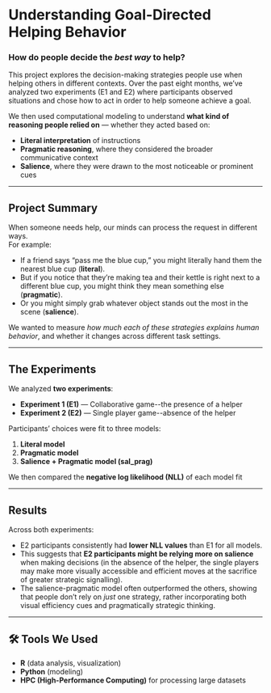 # Understanding Goal-Directed Helping Behavior

### How do people decide the *best way* to help?

This project explores the decision-making strategies people use when helping others in different contexts. Over the past eight months, we’ve analyzed two experiments (E1 and E2) where participants observed situations and chose how to act in order to help someone achieve a goal.  

We then used computational modeling to understand **what kind of reasoning people relied on** — whether they acted based on:
- **Literal interpretation** of instructions  
- **Pragmatic reasoning**, where they considered the broader communicative context  
- **Salience**, where they were drawn to the most noticeable or prominent cues  

---

## Project Summary

When someone needs help, our minds can process the request in different ways.  
For example:
- If a friend says “pass me the blue cup,” you might literally hand them the nearest blue cup (**literal**).
- But if you notice that they’re making tea and their kettle is right next to a different blue cup, you might think they mean something else (**pragmatic**).
- Or you might simply grab whatever object stands out the most in the scene (**salience**).

We wanted to measure *how much each of these strategies explains human behavior*, and whether it changes across different task settings.

---

## The Experiments

We analyzed **two experiments**:
- **Experiment 1 (E1)** — Collaborative game--the presence of a helper  
- **Experiment 2 (E2)** — Single player game--absence of the helper

Participants’ choices were fit to three models:
1. **Literal model**
2. **Pragmatic model**
3. **Salience + Pragmatic model (sal_prag)**

We then compared the **negative log likelihood (NLL)** of each model fit

---

## Results

Across both experiments:
- E2 participants consistently had **lower NLL values** than E1 for all models.
- This suggests that **E2 participants might be relying more on salience** when making decisions (in the absence of the helper, the single players may make more visually accessible and efficient moves at the sacrifice of greater strategic signalling).
- The salience-pragmatic model often outperformed the others, showing that people don’t rely on *just* one strategy, rather incorporating both visual efficiency cues and pragmatically strategic thinking.
---

## 🛠 Tools We Used

- **R** (data analysis, visualization)
- **Python** (modeling)  
- **HPC (High-Performance Computing)** for processing large datasets

